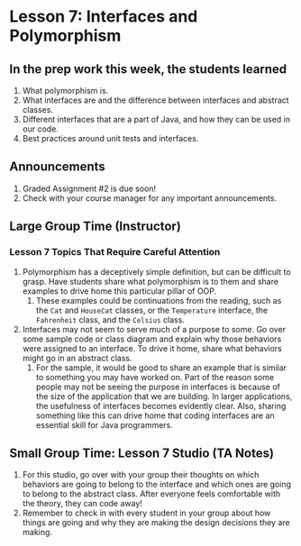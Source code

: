 # Lesson 7: Interfaces and Polymorphism

## In the prep work this week, the students learned
1. What polymorphism is.
1. What interfaces are and the difference between interfaces and abstract classes.
1. Different interfaces that are a part of Java, and how they can be used in our code.
1. Best practices around unit tests and interfaces.

## Announcements
1. Graded Assignment #2 is due soon! 
1. Check with your course manager for any important announcements.

## Large Group Time (Instructor)

### Lesson 7 Topics That Require Careful Attention
1. Polymorphism has a deceptively simple definition, but can be difficult to grasp. Have students share what polymorphism is to them and share examples to drive home this particular pillar of OOP.
    1. These examples could be continuations from the reading, such as the ``Cat`` and ``HouseCat`` classes, or the ``Temperature`` interface, the ``Fahrenheit`` class, and the ``Celsius`` class.
1. Interfaces may not seem to serve much of a purpose to some. Go over some sample code or class diagram and explain why those behaviors were assigned to an interface. To drive it home, share what behaviors might go in an abstract class.
    1. For the sample, it would be good to share an example that is similar to something you may have worked on. Part of the reason some people may not be seeing the purpose in interfaces is because of the size of the application that we are building. In larger applications, the usefulness of interfaces becomes evidently clear. Also, sharing something like this can drive home that coding interfaces are an essential skill for Java programmers.

## Small Group Time: Lesson 7 Studio (TA Notes)
1. For this studio, go over with your group their thoughts on which behaviors are going to belong to the interface and which ones are going to belong to the abstract class. After everyone feels comfortable with the theory, they can code away!
1. Remember to check in with every student in your group about how things are going and why they are making the design decisions they are making.